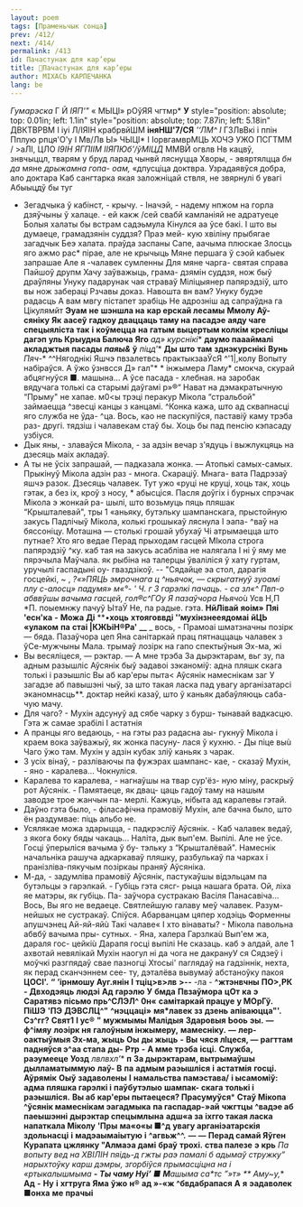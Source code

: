 ```yaml
---
layout: poem
tags: [Праменьчык сонца]
prev: /412/
next: /414/
permalink: /413
id: Пачастунак для кар’еры
title: 🚧Пачастунак для кар’еры
author: МІХАСЬ КАРПЕЧАНКА
lang: be
---
```



_Гумарэска_
Г Й _ІЯП'"_ « МЫЦІ» рОўЯЯ чгтмр*
**У**
style="position: absolute; top: 0.01in; left: 1.1in" style="position: absolute; top: 7.87in; left: 5.18in"
ДВКТВРВМ
I іуі Л/ІЯІН крабрвйШМ **іняНШ'7/СЯ**  _'‘ЛМ^_  _І_ ГЗЛвВкі і ппін Пплую рпця'О'у I Мв/Лв Ы»
ЧЫЦІ* I ІорвгамврМЦЬ ХОЧЭ УЖО ПСГТММ / >аЛІ, ЦЛО _І9ІН_ _ЯГПІІМ_ _ІІЯПЮб'/ўМІЦД_ ММВЙ огвлв Нв кацвў, знвчыццл, тварям у бруд ларад чынвй ляснуцца
Хворы, - эвяртялцца _бн_ _да_ мяне _дрыжамна_ _гопа- оам,_ «дпусціца доктвра.
Узрадаявўся добра, ало доктара Каб сангтарка якая заложніцай ствля, не звярнулі б увагі Абыыцдў бы туг
- Зегадчыка ў кабінст, - крычу. - Іначэй, - надему нпжом на горла дзяўчыны ў халаце. - ей какж /сей свабй камланіяй не адратуеце
Болыя халаты бы встрам садэьмула Кінулся аа ўсе бакі. I што вы думаеце, грамадзянін суддзя? Праэ мей- кую хвіліну прыбягае загадчык Беэ халата. праўда заспаны Сапе, аачыма плюскае Злосць яго ажмо рас* пірае, але не крычыць Мяне першага ў сэой кабыек запрашае Але я -чалавек сумленны Для мяне чарга- святая справа Пайшоў друпм Хачу заўважыць, грама- дзямін суддзя, нож быў драўляны Унуку падарунак чая страваў Міліцыянер папярэдзіў, што вы нож забераці Рзчавы доказ. Навошта вн вам? Унуку будэе радасць А вам мвгу пістапет зрабіць Не адрозніш ад сапраўдна га Цікулямйт
**Эуам**  **не**  **шэншла на**  **кар ерскай лесамы**  **Ммолу Аў-**  **сяніку**  **Як**  **аасеў**  **гадкоу**  **дваццаць таму на**  **пасадэе**  **аяду чаге**  **спецыяліста**  **так**  **і**  **коўмецца**  **на**  **гатым**  **выцертым колкім**  **кресліцы**  **дагэп**  **уль Крыудна Балюча**  **Яго**  **ад*» курснікі**  **даумо паааймалі**  **акладжтыя**  **пасады**  **_паяы&_**  **ў**  **піцд*'**  **Ды**  **што**  **там**  **зднэкурснікі**  **Вунь**  **Пяч*-**
^^Нягоднікі Яшчэ пвзалетвсь практыкзааЎсЯ ^'1|,колу Вопыту набіраўся. А ўжо ўзнвсся Д» гал"* * інжымера Ламу* смокча, скурай абцягнуўся ■*.* машына... А ўсе пасада - хлебная.
на заробак вядучага толькі са старымі даўгамі р»®“
Нават на дэмакратычную “Прыму" не хапае. м0<ы трэці перакур Мікола “стральбой" займаецца ^звесці канцы з канцамі.
^Конка кажа, што ад сквапнасці яго служба не ўда- ^ца. Вось, као не паскупіўся, паставіў каму трэба раз- другі. тядзіш і чалавекам стаў бы. Хоць бы пад пенсію кэпасаду узбіуся.
-   Дык яны, - злаваўся Мікола, - за адзін вечар з'ядуць і выжлукцяць на дзесяць маіх акладаў.
-   А ты не ўсіх запрашай, — падказала жонка. — Атопькі самых-самых.
Прыкінуў Мікола адзін раз - многа. Скараціў. Мнага- вата Падрэзаў яшчэ разок. Дзесяць чалавек. Тут ужо «руці не круці, хоць так, хоць гэтак, а без іх, кроў з носу, * абысціся.
Пасля доўгіх і бурных спрэчак Мікола э жонкай ра- шылі, што возьмуць пяць пляшак “Крышталевай", тры 1 «аньяку, бутэльку шампанскага, прыстойную закусь
Падлічыў Мікола, колькі грошыкаў ляснула I эапа- ^ваў на бяссоніцу. Моташна — столькі грошай убухаў Чі атрымаецца што путнае? Хто яго ведае
Перад прыходам гасцей МІкола строга папярэдзіў ^ку. каб тая на закусь асабліва не налягала I ні ў яму ме пярэчыла Маўчала. як рыбіна на талерцы ўваліліся ў хату гуртам, уручылі гаспадыні оу- гваздзікоў. --
"Сядайце эа стол, дарагія госцейкі, ~
, *?«»ПЯЦЬ эмрочнага
ц ^ньячок, — скрыгатнуў зуоамі плу
с-алосц» падумя» м«°-
' Ч. г 3 гарэлкі пачаць. - са зл«^ Пвп-о абввўшы вачыма гасцей, гол®с^ГОу Я пазаўчора
Ньячо*ù Усв Н,П *П. поыемнжу пачуў
ЫтаЎ Не, па радые. гэта.
**НйЛівай**  **яоім»**  **Пяі 'есн'ка**  **-**  **Можа**  **Ді**  **•**хоць**  **хтояговвді '’мухінзнееядомаі**  **йЦЬ**  **«улаком**  **па**  **стаі |КЖЬіН®Ра'**  **__**
_ вось, - Прамоаі шматзначны позірк — бяда. Пазаўчора цеп Яна санітаркай прац пятнаццаць чалавек з ўСе-мужчыны Мала. трымаў лозірк на гапо спектыўныя Эх-ма, жі
- Вы весяліцеся, — рэктар. — А мне трэба
За дырэктарам, вьг зу, па адным разышліс
Аўсянік быў эадавоі зэканоміў: адна пляшк скага толькі і раэышліс
Вы аб кар'еры пыта< Аўсянік намеснікам заг У загадзе аб павышэні чыў, за што такая ласка пад увагу арганізатарсі эканомнасць**.
доктар нейкі казаў, што ў каньяк дабаўляюць саба- чую мачу.
-   Для чаго? - Мухін адсунуў ад сябе чарку з бурш- тынавай вадкасцю. Гэта ж самае зрабілі I астатнія
-   А пранцы яго ведаюць, - на гэты раз радасна аы- гукнуў Мікола і краем вока заўважыў, як жонка пасуну- лася ў кухню. - Ды піце выù Чаго ўжо там.
Мухін у адзін кубак зліў каньяк з чарак.
-   3 усіх вінаў, - разліваючы па фужэрах шампанс- кае, - сказаў Мухін, - яно - каралева...
Чокнуліся.
-   Каралева то каралева, - нагнаўшы на твар сур'ёз- ную міну, раскрыў рот Аўсянік. - Памятаеце, як двац- цаць гадоў таму на нашым заводзе трое жанчын па- мерлі. Кажуць, нібыта ад каралевы гэтай.
-   Даўно гэта было, - філасафічна прамовіў Мухін, але бачна было, што ён раздумвае: піць альбо не.
-   Усялякае можа здарыцца, - падкрэсліў Аўсянік. - Каб чалавек ведаў, з якога боку бяды чакаць... Наліта, дык вып'ем.
Выпілі. Але не ўсе. Госці ўперыліся вачыма ў бу- тэльку з “Крышталёвай".
Намеснік начальніка рашуча адкаркаваў пляшку, разбулькаў па чарках і пранізліва-пякучым позіркаы праняў Аўсяніка.
-   М-да, - задумліва прамовіў Аўсянік, пастукаўшы відэльцам па бутэльцы э гарэлкай. - Губіць гэта сясг- рыца нашага брата. Ой, ліха яе матэры, як губіць. Па- заўчора сустракаю Васіля Панасавіча... Вось, Вы яго не ведаеце. Святлейшую галаву меў чалавек. Разум- нейшых не сустракаў. Спіўся. Абарванцам цяпер ходэіць Форменны апушчэнец Ай-яй-яйù Такі чалаве«
I хто вінаваты? - Мікола павольна абвбў вачыма пры- сутных. - Яна, халера Гарзлкаù Вып'ем жа, дараля гос- цейкіù
Дарапя госці выпілі Не сказаць. каб э алдай, але 1 ахвотай невялікай Мухін наогул ні да чога не дакрануУ ся Сядзеў і моўчкі разгпядаў свае пазногці Хтосыі' паглядаў на гадзіннік, нехта, як перад сканчэннем сее- ту, дэталёва вывумаў абстаноўку пакоя
**ЦОСІ'.**  **“**  **’ірнмошу**  **Ауг.янін**  **I**  **тціц>в>лв**  **>--** -ла -
**^жтэнвчны**  **ПО>,РК**  **- Двходэяць**  **людэі**  **Ад**  **гарэлю**  **У**
**бмда**  **Пвзаўмора**  **цОт**  **ка**  **э**  **Саратявэ**  **пісьмо прь^СЛЭЛ^**  **0н«**  **самітаркай працуе**  **у МОрГў.**  **ПіШЭ**  **'ПЭ**  **ДЭВСЛЦ^"**  **^нэццаці»**  **мя*лавек**  **зз**  **дзень**  **апіваюцца"'.**  **Сз^гг?**  **Свят1**  **I ус®**  **"**  **мужмымы Малідыя**  **Здаровыя**  **Ьооь**  **эы.**  **— ф^імяу**  **лоэірк ня**  **галоўным інжымеру,**  **мамесніку.**  **—**  **лер- оактыўмыя Эх-ма, жыць**  **Оы**  **ды жыць**
**-**  **Вы**  **чяся лІцеся, —**  **рагттам падняўся э^аа стапа**  **ды-**  **Р*т*р**  **-**  **А мме трэба**  **ісці.**  **Служба, раэумееце**
**Уозд**  **лвлвхл*’**  **п**
**За дырэктарам, вытрымаўшы**  **дылламатыммую**  **лаў- В**  **па**  **адмым раэышліся**  **і**  **астатмія**  **госці.**
**Аўрямік**  **Оыў**  **задаволены**  **I**  **намальства памэстава/**  **і ысамоміў: адма пляшка гарэлкі і**  **паўбутэлыо**  **шампак- скага**  **толькі і раэышліся.**
**Вы аб**  **кар'еры пытаецеся? Прасумуўся***  **Стаў Мікопа ^ўсянік мамеснікам эагадмыка**  **па гаспадар-»ай**  **чжгтцы**  **^вадэе аб**  **паеышэнні**  **дырэктар спецымлына**  **адш«а за**  **іхгго такая ласка напаткала Міколу**  **'Пры**  **ма«о«ы ■^д**  **увагу арганіэатарскія**  **здольнасці**  **і**  **мадэаымаіытую**
**і**  **^агвьж^^.**  **—**  **—**
**Перад самай Яўген Курапата**  **цжлянку "Алмаэа дамі**  **браў**  **трохі.**  **ства палезе**  **э**  **крь**
**Па вопыту вед на ХВІЛІН пяідь-д гжты раэ памалі б адымаў стружку” нарыхтоўку карш дэмры, згорбіўся прымасціцна на і *«ртыкалышмыма**
**- Ты чаму Нуі’**
■ **М**ашыма са*тс ”»т»
** Аму~у,**
**Ад**
**-**  **Ну**  **і**  **хгтруга**  **Яма**  **ўжо**  **н®**  **ад »-«ж ^бвдабрапася**
**А**  **я**  **эадаволек ■онха**  **ме**  **прачыі**

